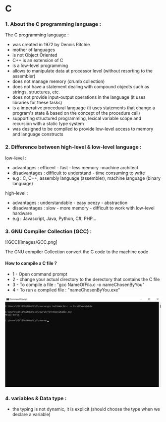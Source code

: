 # C

### 1. About the C programming language :

The C programming language :
- was created in 1972 by Dennis Ritchie
- mother of languages
- is not Object Oriented
- C++ is an extension of C
- is a low-level programming
- allows to manipulate data at processor level (without resorting to the assembler)
- does not manage memory (crumb collection)
- does not have a statement dealing with compound objects such as strings, structures, etc.
- does not provide input-output operations in the language (it uses libraries for these tasks)
- is a imperative procedural language (it uses statements that change a program's state & based on the concept of the procedure call)
- supporting structured programming, lexical variable scope and recursion with a static type system
- was designed to be compiled to provide low-level access to memory and language constructs


### 2. Difference between high-level & low-level language :

low-level :
- advantages : efficent - fast - less memory -machine architect 
- disadvantages : difficult to understand - time consuming to write
- e.g : C, C++, assembly language (assembler), machine language (binary language) 

high-level :
- advantages : understandable - easy peezy - abstraction
- disadvantages : slow - more memory - difficult to work with low-level hardware
- e.g : Javascript, Java, Python, C#, PHP...


### 3. GNU Compiler Collection (GCC) : 

![GCC][images/GCC.png]

The GNU compiler Collection convert the C code to the machine code

#### How to compile a C file ?
- 1 - Open command prompt 
- 2 - change your actual directory to the derectory that contains the C file 
- 3 - To compile a file : "gcc NameOfFila.c -o nameChosenByYou"
- 4 - To run a compiled file : "nameChosenByYou.exe" 

![command prompt](images/commandPrompt1.png)


### 4. variables & Data type :
 
- the typing is not dynamic, it is explicit (should choose the type when we declare a variable)